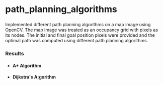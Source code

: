 # path_planning_algorithms

### 
Implemented different path planning algorithms on a map image using OpenCV.
The map image was treated as an occupancy grid with pixels as its nodes. The initial and final goal position pixels were provided and the optimal path was computed using different path planning algorithms.



### Results
- #### A* Algorithm
- #### Dijkstra's A;gorithm
